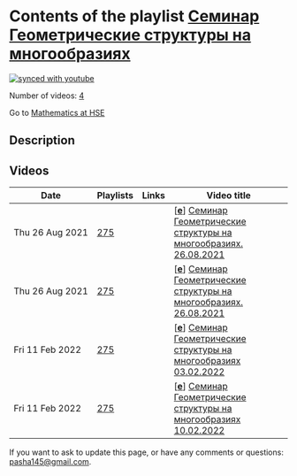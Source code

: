 # Contents of the playlist [Семинар Геометрические структуры на многообразиях](https://www.youtube.com/playlist?list=PLq3E5oubNNoCH9T3ruDDqihb99VG7w7r9)

[![synced with youtube](https://img.shields.io/github/last-commit/mathphysschool/mathphysschool.github.io/autoupdate1?label=synced%20with%20youtube)](https://github.com/mathphysschool/mathphysschool.github.io/commits/autoupdate1)

Number of videos: [4](#videos)

Go to [Mathematics at HSE](../README.md)

## Description



## Videos

|Date|Playlists|Links|Video title|
|---|---|---|---|
| Thu&nbsp;26&nbsp;Aug&nbsp;2021 | [275](../playlists/275 "Семинар Геометрические структуры на многообразиях") |  | [[**e**](https://studio.youtube.com/video/BVvdElAmg3I/edit "Edit")] [Семинар Геометрические структуры на многообразиях. 26.08.2021](https://www.youtube.com/watch?v=BVvdElAmg3I&list=PLq3E5oubNNoCH9T3ruDDqihb99VG7w7r9) |
| Thu&nbsp;26&nbsp;Aug&nbsp;2021 | [275](../playlists/275 "Семинар Геометрические структуры на многообразиях") |  | [[**e**](https://studio.youtube.com/video/X5LqT8Y3Zro/edit "Edit")] [Семинар Геометрические структуры на многообразиях. 26.08.2021](https://www.youtube.com/watch?v=X5LqT8Y3Zro&list=PLq3E5oubNNoCH9T3ruDDqihb99VG7w7r9) |
| Fri&nbsp;11&nbsp;Feb&nbsp;2022 | [275](../playlists/275 "Семинар Геометрические структуры на многообразиях") |  | [[**e**](https://studio.youtube.com/video/SSyPQ_-7PR8/edit "Edit")] [Семинар Геометрические структуры на многообразиях 03.02.2022](https://www.youtube.com/watch?v=SSyPQ_-7PR8&list=PLq3E5oubNNoCH9T3ruDDqihb99VG7w7r9) |
| Fri&nbsp;11&nbsp;Feb&nbsp;2022 | [275](../playlists/275 "Семинар Геометрические структуры на многообразиях") |  | [[**e**](https://studio.youtube.com/video/GWUbT7Wsqdw/edit "Edit")] [Семинар Геометрические структуры на многообразиях 10.02.2022](https://www.youtube.com/watch?v=GWUbT7Wsqdw&list=PLq3E5oubNNoCH9T3ruDDqihb99VG7w7r9) |


 If you want to ask to update this page, or have any comments or questions: <pasha145@gmail.com>.